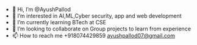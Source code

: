 - 👋 Hi, I’m @AyushPallod
- 👀 I’m interested in AI,ML,Cyber security, app and web development
- 🌱 I’m currently learning BTech at CSE
- 💞️ I’m looking to collaborate on Group projects to learn from experience
- 📫 How to reach me +918074429859 ayushpallod07@gmail.com

<!---
AyushPallod/AyushPallod is a ✨ special ✨ repository because its `README.md` (this file) appears on your GitHub profile.
You can click the Preview link to take a look at your changes.
--->
